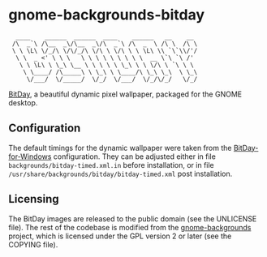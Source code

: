 # gnome-backgrounds-bitday

      ____    ______  ______  ____    ______   __    __ 
     /\  _`\ /\__  _\/\__  _\/\  _`\ /\  _  \ /\ \  /\ \
     \ \ \L\ \/_/\ \/\/_/\ \/\ \ \/\ \ \ \L\ \\ `\`\\/'/
      \ \  _ <' \ \ \   \ \ \ \ \ \ \ \ \  __ \`\ `\ /' 
       \ \ \L\ \ \_\ \__ \ \ \ \ \ \_\ \ \ \/\ \ `\ \ \ 
        \ \____/ /\_____\ \ \_\ \ \____/\ \_\ \_\  \ \_\
         \/___/  \/_____/  \/_/  \/___/  \/_/\/_/   \/_/

[BitDay], a beautiful dynamic pixel wallpaper, packaged for the GNOME desktop.


## Configuration

The default timings for the dynamic wallpaper were taken from the
[BitDay-for-Windows] configuration. They can be adjusted either in file
`backgrounds/bitday-timed.xml.in` before installation, or in file
`/usr/share/backgrounds/bitday/bitday-timed.xml` post installation.


## Licensing

The BitDay images are released to the public domain (see the UNLICENSE file).
The rest of the codebase is modified from the [gnome-backgrounds] project,
which is licensed under the GPL version 2 or later (see the COPYING file).


[BitDay]: http://danny.care/bitday/download/
[BitDay-for-Windows]: https://github.com/DannyCare/BitDay-for-Windows/
[gnome-backgrounds]: https://github.com/GNOME/gnome-backgrounds/
